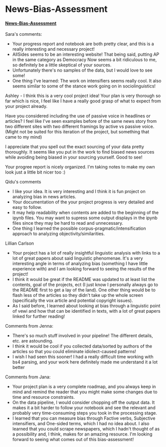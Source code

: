 # News-Bias-Assessment
#### [News-Bias-Assessment](https://github.com/Data-Science-for-Linguists-2025/News-Bias-Assessment)

Sara's comments:
- Your progress report and notebook are both pretty clear, and this is a really interesting and necessary project!
- AllSides seems to be an interesting website! That being said, putting AP in the same category as Democracy Now seems a bit ridiculous to me, so definitely be a little skeptical of your sources.
- Unfortunately there's no samples of the data, but I would love to see some!
- One thing I've learned: The work on intensifiers seems really cool. It also seems similar to some of the stance work going on in sociolinguistics!
  
Ashley -
I think this is a very cool project idea! Your plan is very thorough so far which is nice, I feel like I have a really good
grasp of what to expect from your project already. 

Have you considered including the use of passive voice in headlines or articles? I feel like I've seen
examples before of the same news story from two different sites with two different framings by active vs passive voice.
(Might not be suited for this iteration of the project, but something that came to my mind)

I appreciate that you spell out the exact sourcing of your data pretty thoroughly. It seems like you put in the work to find
biased news sources while avoiding being biased in your sourcing yourself. Good to see!

Your progree report is nicely organized. I'm taking notes to make my own look just a little bit nicer too :)

Qidu's comments
- I like your idea. It is very interesting and I think it is fun project on analyzing bias in news articles. 
- Your documentation of the your project progress is very detailed and easy to follow.
- It may help readability when contents are added to the beginning of the ipynb files. 
You may want to supress some output displays in the ipynb files since they may be hard to read and unnecessary. 
- One thing I learned the possible corpus-pragmatic/intensification approach to analyzing objectivity/similarities. 

Lillian Carlson
- Your project has a lot of really insightful linguistic analysis with links to a lot of great papers about said linguistic phenomenae. It's a very interesting angle in terms of analyzing bias (something I have little experience with) and I am looking forward to seeing the results of the project!
- I think it would be great if the README was updated to at least list the contents, goal of the projects, ect (I just know I personally always go to the README first to get a lay of the land). One other thing would be to flash less of the articles so they didn't take up the whole screen (specifically the vox article and potential copyright issues).
- As I said before, I learned about looking at bias through a linguistic point of vewi and how that can be identified in texts, with a lot of great papers linked for further reading!

Comments from Jenna:
- There's so much stuff involved in your pipeline! The different details, etc. are astounding.
- I think it would be cool if you collected data/sorted by authors of the articles so that you could eliminate idiolect-caused patterns!
- I wish I had seen this sooner! I had a really difficult time working with bs4 parsing, and your work here definitely made me understand it a lot better

Comments from Jana:
- Your project plan is a very complete roadmap, and you always keep in mind and remind the reader that you might make some changes due to time and resource constraints.
- On the data pipeline, I would consider chopping off the output data. It makes it a bit harder to follow your notebook and see the relevant and probably very time-consuming steps you took in the processing stage.
- I learned that you can measure bias through Factive verbs, Subjective intensifiers, and One-sided terms, which I had no idea about. I also learned that you could scrape newspapers, which I hadn't thought of as a possibility and, I think, makes for an amazing resource. I'm looking forward to seeing what comes out of this bias-assessment!
